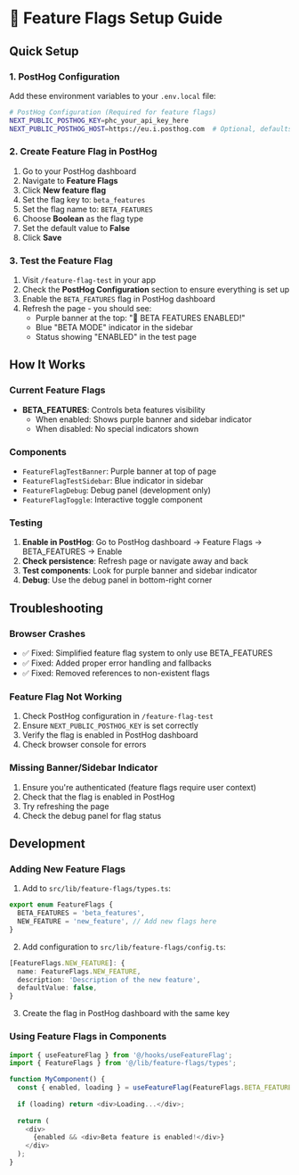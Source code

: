 # 🚀 Feature Flags Setup Guide

## Quick Setup

### 1. PostHog Configuration

Add these environment variables to your `.env.local` file:

```bash
# PostHog Configuration (Required for feature flags)
NEXT_PUBLIC_POSTHOG_KEY=phc_your_api_key_here
NEXT_PUBLIC_POSTHOG_HOST=https://eu.i.posthog.com  # Optional, defaults to eu.i.posthog.com
```

### 2. Create Feature Flag in PostHog

1. Go to your PostHog dashboard
2. Navigate to **Feature Flags**
3. Click **New feature flag**
4. Set the flag key to: `beta_features`
5. Set the flag name to: `BETA_FEATURES`
6. Choose **Boolean** as the flag type
7. Set the default value to **False**
8. Click **Save**

### 3. Test the Feature Flag

1. Visit `/feature-flag-test` in your app
2. Check the **PostHog Configuration** section to ensure everything is set up
3. Enable the `BETA_FEATURES` flag in PostHog dashboard
4. Refresh the page - you should see:
   - Purple banner at the top: "🚀 BETA FEATURES ENABLED!"
   - Blue "BETA MODE" indicator in the sidebar
   - Status showing "ENABLED" in the test page

## How It Works

### Current Feature Flags

- **BETA_FEATURES**: Controls beta features visibility
  - When enabled: Shows purple banner and sidebar indicator
  - When disabled: No special indicators shown

### Components

- `FeatureFlagTestBanner`: Purple banner at top of page
- `FeatureFlagTestSidebar`: Blue indicator in sidebar
- `FeatureFlagDebug`: Debug panel (development only)
- `FeatureFlagToggle`: Interactive toggle component

### Testing

1. **Enable in PostHog**: Go to PostHog dashboard → Feature Flags → BETA_FEATURES → Enable
2. **Check persistence**: Refresh page or navigate away and back
3. **Test components**: Look for purple banner and sidebar indicator
4. **Debug**: Use the debug panel in bottom-right corner

## Troubleshooting

### Browser Crashes
- ✅ Fixed: Simplified feature flag system to only use BETA_FEATURES
- ✅ Fixed: Added proper error handling and fallbacks
- ✅ Fixed: Removed references to non-existent flags

### Feature Flag Not Working
1. Check PostHog configuration in `/feature-flag-test`
2. Ensure `NEXT_PUBLIC_POSTHOG_KEY` is set correctly
3. Verify the flag is enabled in PostHog dashboard
4. Check browser console for errors

### Missing Banner/Sidebar Indicator
1. Ensure you're authenticated (feature flags require user context)
2. Check that the flag is enabled in PostHog
3. Try refreshing the page
4. Check the debug panel for flag status

## Development

### Adding New Feature Flags

1. Add to `src/lib/feature-flags/types.ts`:
```typescript
export enum FeatureFlags {
  BETA_FEATURES = 'beta_features',
  NEW_FEATURE = 'new_feature', // Add new flags here
}
```

2. Add configuration to `src/lib/feature-flags/config.ts`:
```typescript
[FeatureFlags.NEW_FEATURE]: {
  name: FeatureFlags.NEW_FEATURE,
  description: 'Description of the new feature',
  defaultValue: false,
}
```

3. Create the flag in PostHog dashboard with the same key

### Using Feature Flags in Components

```typescript
import { useFeatureFlag } from '@/hooks/useFeatureFlag';
import { FeatureFlags } from '@/lib/feature-flags/types';

function MyComponent() {
  const { enabled, loading } = useFeatureFlag(FeatureFlags.BETA_FEATURES);
  
  if (loading) return <div>Loading...</div>;
  
  return (
    <div>
      {enabled && <div>Beta feature is enabled!</div>}
    </div>
  );
}
```
